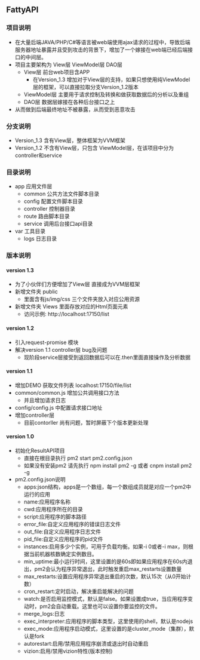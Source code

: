 ## FattyAPI
### 项目说明
* 在大量后端JAVA/PHP/C#等语言被web端使用ajax请求的过程中，导致后端服务器地址暴露并且受到攻击的背景下，增加了一个嫁接在web端已经后端接口的中间层。
* 项目主要架构为 View层 ViewModel层 DAO层
    * View层 前台web项目含APP
        * 在Version_1.3 增加对于View层的支持，如果只想使用纯ViewModel层的框架，可以直接拉取分支Version_1.2版本
    * ViewModel层 主要用于请求控制及转换和做获取数据后的分析以及重组
    * DAO层 数据层嫁接在各种后台接口之上
* 从而做到后端最终地址不被暴露，从而受到恶意攻击

### 分支说明
* Version_1.3 含有View层，整体框架为VVM框架
* Version_1.2 不含有View层，只包含 ViewModel层，在该项目中分为controller和service

### 目录说明
* app 应用文件层
    * common 公共方法文件脚本目录
    * config 配置文件脚本目录
    * controller 控制器目录
    * route 路由脚本目录
    * service 调用后台接口api目录
* var 工具目录
    * logs 日志目录

### 版本说明
#### version 1.3
* 为了小伙伴们方便增加了View层 直接成为VVM层框架
* 新增文件夹 public
    * 里面含有js/img/css 三个文件夹放入对应公用资源
* 新增文件夹 Views 里面存放对应的Html页面元素
    * 访问示例: http://localhost:17150/list

#### version 1.2
* 引入request-promise 模块
* 解决version 1.1 controller层 bug及问题
    * 现阶段service层接受到返回数据后可以在.then里面直接操作及分析数据

#### version 1.1
* 增加DEMO 获取文件列表 localhost:17150/file/list
* common/common.js 增加公共调用接口方法
    * 并且增加请求日志
* config/config.js 中配置请求接口地址
* 增加controller层
    * 目前contorller 尚有问题，暂时屏蔽下个版本更新处理

#### version 1.0 
* 初始化ResultAPI项目
    * 直接在根目录执行 pm2 start pm2.config.json
    * 如果没有安装pm2 请先执行 npm install pm2 -g 或者 cnpm install pm2 -g
* pm2.config.json说明
    * apps:json结构，apps是一个数组，每一个数组成员就是对应一个pm2中运行的应用
    * name:应用程序名称
    * cwd:应用程序所在的目录
    * script:应用程序的脚本路径
    * error_file:自定义应用程序的错误日志文件
    * out_file:自定义应用程序日志文件
    * pid_file:自定义应用程序的pid文件
    * instances:启用多少个实例，可用于负载均衡。如果-i 0或者-i max，则根据当前机器核数确定实例数目。
    * min_uptime:最小运行时间，这里设置的是60s即如果应用程序在60s内退出，pm2会认为程序异常退出，此时触发重启max_restarts设置数量
    * max_restarts:设置应用程序异常退出重启的次数，默认15次（从0开始计数）
    * cron_restart:定时启动，解决重启能解决的问题
    * watch:是否启用监控模式，默认是false。如果设置成true，当应用程序变动时，pm2会自动重载。这里也可以设置你要监控的文件。
    * merge_logs:日志
    * exec_interpreter:应用程序的脚本类型，这里使用的shell，默认是nodejs
    * exec_mode:应用程序启动模式，这里设置的是cluster_mode（集群），默认是fork
    * autorestart:启用/禁用应用程序崩溃或退出时自动重启
    * vizion:启用/禁用vizion特性(版本控制)



